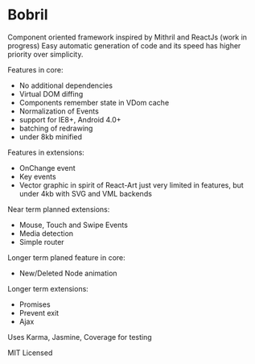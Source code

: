 Bobril
======

Component oriented framework inspired by Mithril and ReactJs (work in progress)
Easy automatic generation of code and its speed has higher priority over simplicity.

Features in core:
- No additional dependencies
- Virtual DOM diffing
- Components remember state in VDom cache
- Normalization of Events
- support for IE8+, Android 4.0+
- batching of redrawing
- under 8kb minified

Features in extensions:
- OnChange event
- Key events
- Vector graphic in spirit of React-Art just very limited in features, but under 4kb with SVG and VML backends

Near term planned extensions:
- Mouse, Touch and Swipe Events
- Media detection
- Simple router

Longer term planed feature in core:
- New/Deleted Node animation

Longer term extensions:
- Promises
- Prevent exit
- Ajax

Uses Karma, Jasmine, Coverage for testing

MIT Licensed
